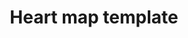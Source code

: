 ---
layout: layouts/resource.njk
title: Heart map template
filetype: pdf
url: https://drive.google.com/file/d/1T5B5ZGW-Q5wT5ZOwFCBsmr_j_haJfWKg/view?usp=sharing
tags:
  - resource
  - kin-engagement
description: Youth can diagram people important to them to help identify and maintain connections.
---
